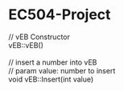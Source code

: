 # EC504-Project

// vEB Constructor<br/>
vEB::vEB()<br/>
<br/>
// insert a number into vEB<br/>
// param value: number to insert<br/>
void vEB::Insert(int value)<br/>
<br/>

